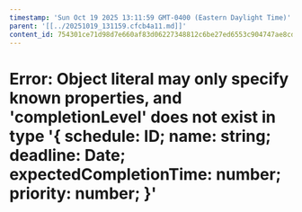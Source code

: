 ```yaml
---
timestamp: 'Sun Oct 19 2025 13:11:59 GMT-0400 (Eastern Daylight Time)'
parent: '[[../20251019_131159.cfcb4a11.md]]'
content_id: 754301ce71d98d7e660af83d06227348812c6be27ed6553c904747ae8cdcb808
---
```


# Error: Object literal may only specify known properties, and 'completionLevel' does not exist in type '{ schedule: ID; name: string; deadline: Date; expectedCompletionTime: number; priority: number; }'
